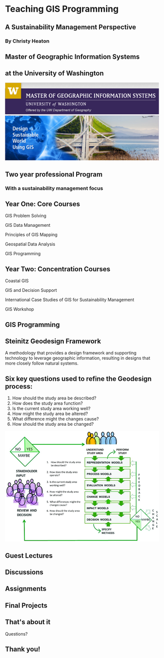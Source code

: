 # Teaching GIS Programming

## A Sustainability Management Perspective

### By Christy Heaton



## Master of Geographic Information Systems

## at the University of Washington

![alt text](assets/MGIS_Header.PNG "Header")
![alt text](assets/MGIS_Banner.PNG "Banner")


## Two year professional Program

### With a sustainability management focus


## Year One: Core Courses

GIS Problem Solving

GIS Data Management

Principles of GIS Mapping

Geospatial Data Analysis

GIS Programming


## Year Two: Concentration Courses

Coastal GIS

GIS and Decision Support

International Case Studies of GIS for Sustainability Management

GIS Workshop



## GIS Programming



## Steinitz Geodesign Framework
A methodology that provides a design framework and supporting technology to leverage geographic information, resulting in designs that more closely follow natural systems.


## Six key questions used to refine the Geodesign process:

1. How should the study area be described?
2. How does the study area function?
3. Is the current study area working well?
4. How might the study area be altered?
5. What difference might the changes cause?
6. How should the study area be changed?


![alt text](assets/steinitz.jpg "Geodesign")



## Guest Lectures



## Discussions



## Assignments



## Final Projects



## That's about it

Questions?


## Thank you!
